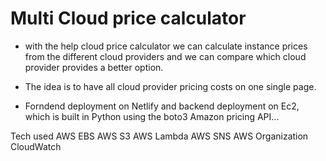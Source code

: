 # Multi Cloud price calculator

- with the help cloud price calculator we can calculate instance prices from the different cloud providers and we can compare which cloud provider provides a better option.

- The idea is to have all cloud provider pricing costs on one single page.

- Forndend deployment on Netlify and backend deployment on Ec2, which is built in Python using the boto3 Amazon pricing API...

Tech used
AWS EBS
AWS S3
AWS Lambda
AWS SNS
AWS Organization
CloudWatch
